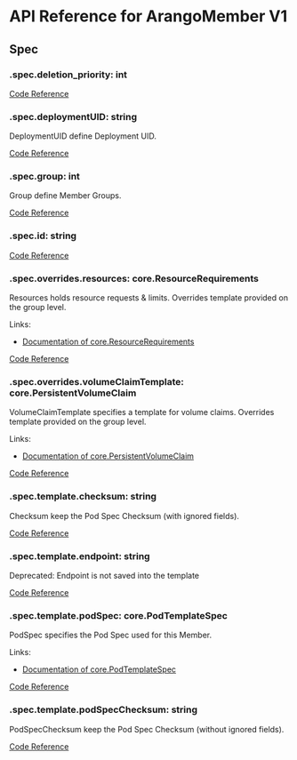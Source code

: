 # API Reference for ArangoMember V1

## Spec

### .spec.deletion_priority: int

[Code Reference](/pkg/apis/deployment/v1/arango_member_spec.go#L44)

### .spec.deploymentUID: string

DeploymentUID define Deployment UID.

[Code Reference](/pkg/apis/deployment/v1/arango_member_spec.go#L36)

### .spec.group: int

Group define Member Groups.

[Code Reference](/pkg/apis/deployment/v1/arango_member_spec.go#L31)

### .spec.id: string

[Code Reference](/pkg/apis/deployment/v1/arango_member_spec.go#L33)

### .spec.overrides.resources: core.ResourceRequirements

Resources holds resource requests & limits. Overrides template provided on the group level.

Links:
* [Documentation of core.ResourceRequirements](https://kubernetes.io/docs/reference/generated/kubernetes-api/v1.26/#resourcerequirements-v1-core)

[Code Reference](/pkg/apis/deployment/v1/arango_member_spec_overrides.go#L38)

### .spec.overrides.volumeClaimTemplate: core.PersistentVolumeClaim

VolumeClaimTemplate specifies a template for volume claims. Overrides template provided on the group level.

Links:
* [Documentation of core.PersistentVolumeClaim](https://kubernetes.io/docs/reference/generated/kubernetes-api/v1.26/#persistentvolumeclaim-v1-core)

[Code Reference](/pkg/apis/deployment/v1/arango_member_spec_overrides.go#L33)

### .spec.template.checksum: string

Checksum keep the Pod Spec Checksum (with ignored fields).

[Code Reference](/pkg/apis/deployment/v1/arango_member_pod_template.go#L60)

### .spec.template.endpoint: string

Deprecated: Endpoint is not saved into the template

[Code Reference](/pkg/apis/deployment/v1/arango_member_pod_template.go#L63)

### .spec.template.podSpec: core.PodTemplateSpec

PodSpec specifies the Pod Spec used for this Member.

Links:
* [Documentation of core.PodTemplateSpec](https://kubernetes.io/docs/reference/generated/kubernetes-api/v1.26/#podtemplatespec-v1-core)

[Code Reference](/pkg/apis/deployment/v1/arango_member_pod_template.go#L54)

### .spec.template.podSpecChecksum: string

PodSpecChecksum keep the Pod Spec Checksum (without ignored fields).

[Code Reference](/pkg/apis/deployment/v1/arango_member_pod_template.go#L57)

